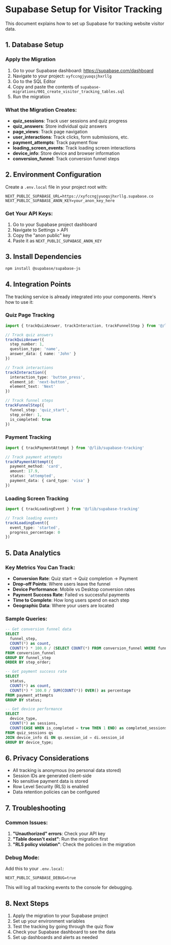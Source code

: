 # Supabase Setup for Visitor Tracking

This document explains how to set up Supabase for tracking website visitor data.

## 1. Database Setup

### Apply the Migration
1. Go to your Supabase dashboard: https://supabase.com/dashboard
2. Navigate to your project: `xyfccngjyuoqsjhxrllg`
3. Go to the SQL Editor
4. Copy and paste the contents of `supabase-migrations/001_create_visitor_tracking_tables.sql`
5. Run the migration

### What the Migration Creates:
- **quiz_sessions**: Track user sessions and quiz progress
- **quiz_answers**: Store individual quiz answers
- **page_views**: Track page navigation
- **user_interactions**: Track clicks, form submissions, etc.
- **payment_attempts**: Track payment flow
- **loading_screen_events**: Track loading screen interactions
- **device_info**: Store device and browser information
- **conversion_funnel**: Track conversion funnel steps

## 2. Environment Configuration

Create a `.env.local` file in your project root with:

```env
NEXT_PUBLIC_SUPABASE_URL=https://xyfccngjyuoqsjhxrllg.supabase.co
NEXT_PUBLIC_SUPABASE_ANON_KEY=your_anon_key_here
```

### Get Your API Keys:
1. Go to your Supabase project dashboard
2. Navigate to Settings > API
3. Copy the "anon public" key
4. Paste it as `NEXT_PUBLIC_SUPABASE_ANON_KEY`

## 3. Install Dependencies

```bash
npm install @supabase/supabase-js
```

## 4. Integration Points

The tracking service is already integrated into your components. Here's how to use it:

### Quiz Page Tracking
```typescript
import { trackQuizAnswer, trackInteraction, trackFunnelStep } from '@/lib/supabase-tracking'

// Track quiz answers
trackQuizAnswer({
  step_number: 1,
  question_type: 'name',
  answer_data: { name: 'John' }
})

// Track interactions
trackInteraction({
  interaction_type: 'button_press',
  element_id: 'next-button',
  element_text: 'Next'
})

// Track funnel steps
trackFunnelStep({
  funnel_step: 'quiz_start',
  step_order: 1,
  is_completed: true
})
```

### Payment Tracking
```typescript
import { trackPaymentAttempt } from '@/lib/supabase-tracking'

// Track payment attempts
trackPaymentAttempt({
  payment_method: 'card',
  amount: 17.9,
  status: 'attempted',
  payment_data: { card_type: 'visa' }
})
```

### Loading Screen Tracking
```typescript
import { trackLoadingEvent } from '@/lib/supabase-tracking'

// Track loading events
trackLoadingEvent({
  event_type: 'started',
  progress_percentage: 0
})
```

## 5. Data Analytics

### Key Metrics You Can Track:
- **Conversion Rate**: Quiz start → Quiz completion → Payment
- **Drop-off Points**: Where users leave the funnel
- **Device Performance**: Mobile vs Desktop conversion rates
- **Payment Success Rate**: Failed vs successful payments
- **Time to Complete**: How long users spend on each step
- **Geographic Data**: Where your users are located

### Sample Queries:

```sql
-- Get conversion funnel data
SELECT 
  funnel_step,
  COUNT(*) as count,
  COUNT(*) * 100.0 / (SELECT COUNT(*) FROM conversion_funnel WHERE funnel_step = 'quiz_start') as conversion_rate
FROM conversion_funnel 
GROUP BY funnel_step 
ORDER BY step_order;

-- Get payment success rate
SELECT 
  status,
  COUNT(*) as count,
  COUNT(*) * 100.0 / SUM(COUNT(*)) OVER() as percentage
FROM payment_attempts 
GROUP BY status;

-- Get device performance
SELECT 
  device_type,
  COUNT(*) as sessions,
  COUNT(CASE WHEN is_completed = true THEN 1 END) as completed_sessions
FROM quiz_sessions qs
JOIN device_info di ON qs.session_id = di.session_id
GROUP BY device_type;
```

## 6. Privacy Considerations

- All tracking is anonymous (no personal data stored)
- Session IDs are generated client-side
- No sensitive payment data is stored
- Row Level Security (RLS) is enabled
- Data retention policies can be configured

## 7. Troubleshooting

### Common Issues:
1. **"Unauthorized" errors**: Check your API key
2. **"Table doesn't exist"**: Run the migration first
3. **"RLS policy violation"**: Check the policies in the migration

### Debug Mode:
Add this to your `.env.local`:
```env
NEXT_PUBLIC_SUPABASE_DEBUG=true
```

This will log all tracking events to the console for debugging.

## 8. Next Steps

1. Apply the migration to your Supabase project
2. Set up your environment variables
3. Test the tracking by going through the quiz flow
4. Check your Supabase dashboard to see the data
5. Set up dashboards and alerts as needed
